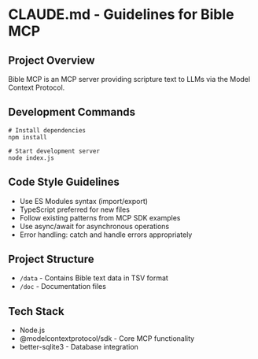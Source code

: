 # CLAUDE.md - Guidelines for Bible MCP

## Project Overview
Bible MCP is an MCP server providing scripture text to LLMs via the Model Context Protocol.

## Development Commands
```
# Install dependencies
npm install

# Start development server
node index.js
```

## Code Style Guidelines
- Use ES Modules syntax (import/export)
- TypeScript preferred for new files
- Follow existing patterns from MCP SDK examples
- Use async/await for asynchronous operations
- Error handling: catch and handle errors appropriately

## Project Structure
- `/data` - Contains Bible text data in TSV format
- `/doc` - Documentation files

## Tech Stack
- Node.js
- @modelcontextprotocol/sdk - Core MCP functionality
- better-sqlite3 - Database integration